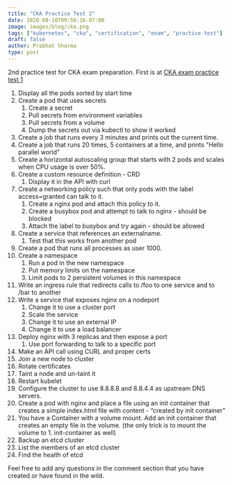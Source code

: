 ```yaml
---
title: "CKA Practice Test 2"
date: 2020-08-18T09:56:16-07:00
image: images/blog/cka.png
tags: ["kubernetes", "cka", "certification", "exam", "practice test"]
draft: false
author: Prabhat Sharma
type: post
---
```


2nd practice test for CKA exam preparation. First is at [CKA exam practice test 1](/blog/cka-practice-test-1)

1. Display all the pods sorted by start time
1. Create a pod that uses secrets
    1. Create a secret
    1. Pull secrets from environment variables
    1. Pull secrets from a volume
    1. Dump the secrets out via kubectl to show it worked
1. Create a job that runs every 3 minutes and prints out the current time.
1. Create a job that runs 20 times, 5 containers at a time, and prints "Hello parallel world"
1. Create a horizontal autoscaling group that starts with 2 pods and scales when CPU usage is over 50%.
1. Create a custom resource definition - CRD
	1. Display it in the API with curl
1. Create a networking policy such that only pods with the label access=granted can talk to it.
	1. Create a nginx pod and attach this policy to it. 
	1. Create a busybox pod and attempt to talk to nginx - should be blocked
	1. Attach the label to busybox and try again - should be allowed
1. Create a service that references an externalname.
	1. Test that this works from another pod
1. Create a pod that runs all processes as user 1000.
1. Create a namespace
	1. Run a pod in the new namespace
	1. Put memory limits on the namespace
	1. Limit pods to 2 persistent volumes in this namespace
1. Write an ingress rule that redirects calls to /foo to one service and to /bar to another
1. Write a service that exposes nginx on a nodeport
	1. Change it to use a cluster port
	1. Scale the service
	1. Change it to use an external IP
	1. Change it to use a load balancer
1. Deploy nginx with 3 replicas and then expose a port
	1. Use port forwarding to talk to a specific port
1. Make an API call using CURL and proper certs
1. Join a new node to cluster
1. Rotate certificates
1. Taint a node and un-taint it
1. Restart kubelet
1. Configure the cluster to use 8.8.8.8 and 8.8.4.4 as upstream DNS servers.
1. Create a pod with nginx and place a file using an init container that creates a simple index.html file with content - “created by init container”
1. You have a Container with a volume mount. Add an init container that creates an empty file in the volume. (the only trick is to mount the volume to 1. init-container as well)
1. Backup an etcd cluster
1. List the members of an etcd cluster
1. Find the health of etcd


Feel free to add any questions in the comment section that you have created or have found in the wild.


